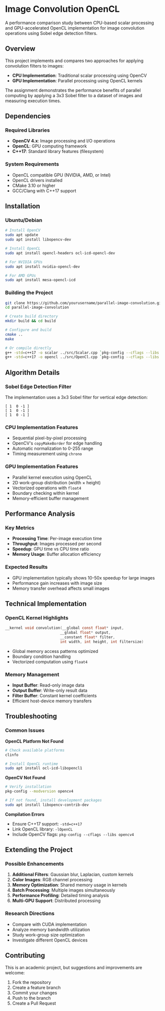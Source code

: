 # Image Convolution OpenCL

A performance comparison study between CPU-based scalar processing and GPU-accelerated OpenCL implementation for image convolution operations using Sobel edge detection filters.

## Overview

This project implements and compares two approaches for applying convolution filters to images:
- **CPU Implementation**: Traditional scalar processing using OpenCV
- **GPU Implementation**: Parallel processing using OpenCL kernels

The assignment demonstrates the performance benefits of parallel computing by applying a 3x3 Sobel filter to a dataset of images and measuring execution times.

## Dependencies

### Required Libraries
- **OpenCV 4.x**: Image processing and I/O operations
- **OpenCL**: GPU computing framework
- **C++17**: Standard library features (filesystem)

### System Requirements
- OpenCL compatible GPU (NVIDIA, AMD, or Intel)
- OpenCL drivers installed
- CMake 3.10 or higher
- GCC/Clang with C++17 support

## Installation

### Ubuntu/Debian
```bash
# Install OpenCV
sudo apt update
sudo apt install libopencv-dev

# Install OpenCL
sudo apt install opencl-headers ocl-icd-opencl-dev

# For NVIDIA GPUs
sudo apt install nvidia-opencl-dev

# For AMD GPUs
sudo apt install mesa-opencl-icd
```

### Building the Project
```bash
git clone https://github.com/yourusername/parallel-image-convolution.git
cd parallel-image-convolution

# Create build directory
mkdir build && cd build

# Configure and build
cmake ..
make

# Or compile directly
g++ -std=c++17 -o scalar ../src/Scalar.cpp `pkg-config --cflags --libs opencv4`
g++ -std=c++17 -o opencl ../src/OpenCl.cpp `pkg-config --cflags --libs opencv4` -lOpenCL
```

## Algorithm Details

### Sobel Edge Detection Filter
The implementation uses a 3x3 Sobel filter for vertical edge detection:
```
[ 1  0 -1 ]
[ 1  0 -1 ]
[ 1  0 -1 ]
```

### CPU Implementation Features
- Sequential pixel-by-pixel processing
- OpenCV's `copyMakeBorder` for edge handling
- Automatic normalization to 0-255 range
- Timing measurement using `chrono`

### GPU Implementation Features
- Parallel kernel execution using OpenCL
- 2D work-group distribution (width × height)
- Vectorized operations with `float4`
- Boundary checking within kernel
- Memory-efficient buffer management

## Performance Analysis

### Key Metrics
- **Processing Time**: Per-image execution time
- **Throughput**: Images processed per second
- **Speedup**: GPU time vs CPU time ratio
- **Memory Usage**: Buffer allocation efficiency

### Expected Results
- GPU implementation typically shows 10-50x speedup for large images
- Performance gain increases with image size
- Memory transfer overhead affects small images

## Technical Implementation

### OpenCL Kernel Highlights
```c
__kernel void convolution(__global const float* input, 
                         __global float* output, 
                         __constant float* filter, 
                         int width, int height, int filtersize)
```
- Global memory access patterns optimized
- Boundary condition handling
- Vectorized computation using `float4`

### Memory Management
- **Input Buffer**: Read-only image data
- **Output Buffer**: Write-only result data  
- **Filter Buffer**: Constant kernel coefficients
- Efficient host-device memory transfers

## Troubleshooting

### Common Issues

**OpenCL Platform Not Found**
```bash
# Check available platforms
clinfo

# Install OpenCL runtime
sudo apt install ocl-icd-libopencl1
```

**OpenCV Not Found**
```bash
# Verify installation
pkg-config --modversion opencv4

# If not found, install development packages
sudo apt install libopencv-contrib-dev
```

**Compilation Errors**
- Ensure C++17 support: `-std=c++17`
- Link OpenCL library: `-lOpenCL`
- Include OpenCV flags: `pkg-config --cflags --libs opencv4`

## Extending the Project

### Possible Enhancements
1. **Additional Filters**: Gaussian blur, Laplacian, custom kernels
2. **Color Images**: RGB channel processing
3. **Memory Optimization**: Shared memory usage in kernels
4. **Batch Processing**: Multiple images simultaneously
5. **Performance Profiling**: Detailed timing analysis
6. **Multi-GPU Support**: Distributed processing

### Research Directions
- Compare with CUDA implementation
- Analyze memory bandwidth utilization
- Study work-group size optimization
- Investigate different OpenCL devices

## Contributing

This is an academic project, but suggestions and improvements are welcome:
1. Fork the repository
2. Create a feature branch
3. Commit your changes
4. Push to the branch
5. Create a Pull Request
